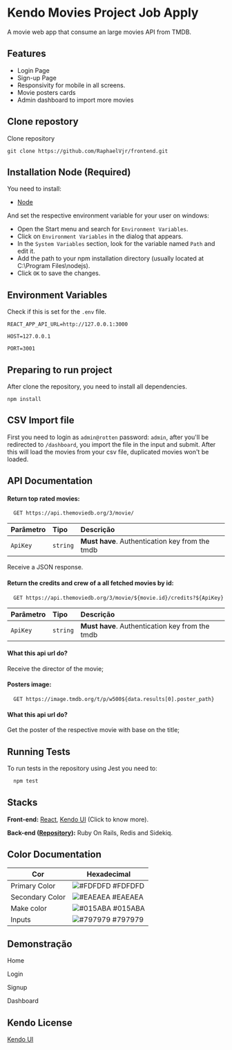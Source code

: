 
# Kendo Movies Project Job Apply

A movie web app that consume an large movies API from TMDB.


## Features

- Login Page
- Sign-up Page
- Responsivity for mobile in all screens.
- Movie posters cards
- Admin dashboard to import more movies


## Clone repostory

Clone repository

```http
git clone https://github.com/RaphaelVjr/frontend.git
```

## Installation Node (Required)

You need to install:

- [Node]

And set the respective environment variable for your user on windows:
- Open the Start menu and search for `Environment Variables`.
- Click on `Environment Variables` in the dialog that appears.
- In the `System Variables` section, look for the variable named `Path` and edit it.
- Add the path to your npm installation directory (usually located at C:\Program Files\nodejs).
- Click `OK` to save the changes.


[//]: # (These are reference links used in the body of this note and get stripped out when the markdown processor does its job. There is no need to format nicely because it shouldn't be seen. Thanks SO - http://stackoverflow.com/questions/4823468/store-comments-in-markdown-syntax)

   [Node]: <https://nodejs.org/en>

    
## Environment Variables

Check if this is set for the `.env` file.

`REACT_APP_API_URL=http://127.0.0.1:3000`

`HOST=127.0.0.1`

`PORT=3001`


## Preparing to run project

After clone the repository, you need to install all dependencies.

```http
npm install
```


## CSV Import file

First you need to login as `admin@rotten` password: `admin`, after you'll be redirected to `/dashboard`, you import the file in the input and submit. After this will load the movies from your csv file, duplicated movies won't be loaded.
## API Documentation

#### Return top rated movies:


```http
  GET https://api.themoviedb.org/3/movie/
```

| Parâmetro   | Tipo       | Descrição                           |
| :---------- | :--------- | :---------------------------------- |
| `ApiKey` | `string` | **Must have**. Authentication key from the tmdb |

Receive a JSON response.

#### Return the credits and crew of a all fetched movies by id:

```http
  GET https://api.themoviedb.org/3/movie/${movie.id}/credits?${ApiKey}
```

| Parâmetro   | Tipo       | Descrição                                   |
| :---------- | :--------- | :------------------------------------------ |
| `ApiKey`      | `string` | **Must have**. Authentication key from the tmdb |

#### What this api url do?

Receive the director of the movie;

#### Posters image:

```http
  GET https://image.tmdb.org/t/p/w500${data.results[0].poster_path}
```

#### What this api url do?

Get the poster of the respective movie with base on the title;


## Running Tests

To run tests in the repository using Jest you need to:

```bash
  npm test
```


## Stacks

**Front-end:** [React], [Kendo UI] (Click to know more).

**Back-end ([Repository]):** Ruby On Rails, Redis and Sidekiq.




[//]: # (These are reference links used in the body of this note and get stripped out when the markdown processor does its job. There is no need to format nicely because it shouldn't be seen. Thanks SO - http://stackoverflow.com/questions/4823468/store-comments-in-markdown-syntax)

   [React]: <https://nodejs.org/en>
   [Kendo UI]: <https://www.telerik.com/kendo-react-ui/components/getting-started/>
   [Repository]: <https://github.com/RaphaelVjr/Ruby-Backend-Project>
## Color Documentation

| Cor               | Hexadecimal                                                |
| ----------------- | ---------------------------------------------------------------- |
| Primary Color       | ![#FDFDFD](https://via.placeholder.com/10/FDFDFD?text=+) #FDFDFD |
| Secondary Color       | ![#EAEAEA](https://via.placeholder.com/10/EAEAEA?text=+) #EAEAEA |
| Make color       | ![#015ABA](https://via.placeholder.com/10/015ABA?text=+) #015ABA |
| Inputs | ![#797979](https://via.placeholder.com/10/#797979?text=+) #797979|


## Demonstração

Home


Login


Signup


Dashboard



## Kendo License

[Kendo UI](https://choosealicense.com/licenses/mit/)

